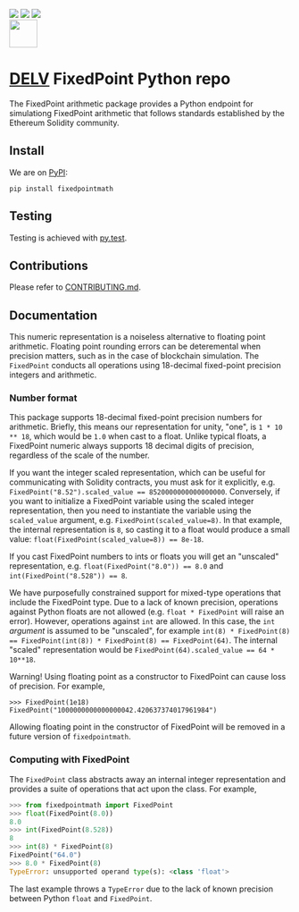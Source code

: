[![](https://codecov.io/gh/delvtech/fixedpointmath/branch/main/graph/badge.svg?token=n5y9GhZSYZ)](https://app.codecov.io/gh/delvtech/fixedpointmath?displayType=list)
[![](https://img.shields.io/badge/code%20style-black-000000.svg)](https://github.com/psf/black)
[![](https://img.shields.io/badge/testing-pytest-blue.svg)](https://docs.pytest.org/en/latest/contents.html)
<br><a href="https://app.codecov.io/gh/delvtech/fixedpointmath?displayType=list"><img height="50px" src="https://codecov.io/gh/delvtech/fixedpointmath/branch/main/graphs/sunburst.svg?token=n5y9GhZSYZ"><a>

# [DELV](https://delv.tech) FixedPoint Python repo

The FixedPoint arithmetic package provides a Python endpoint for simulationg FixedPoint arithmetic that follows standards established by the Ethereum Solidity community.


## Install

We are on [PyPI](https://pypi.org/project/fixedpointmath/):

`pip install fixedpointmath`

## Testing

Testing is achieved with [py.test](https://docs.pytest.org/en/latest/contents.html).

## Contributions

Please refer to [CONTRIBUTING.md](https://github.com/delvtech/fixedpointmath/blob/main/CONTRIBUTING.md).

## Documentation

This numeric representation is a noiseless alternative to floating point arithmetic.
Floating point rounding errors can be deteremental when precision matters, such as in the case of blockchain simulation.
The `FixedPoint` conducts all operations using 18-decimal fixed-point precision integers and arithmetic.

### Number format

This package supports 18-decimal fixed-point precision numbers for arithmetic.
Briefly, this means our representation for unity, "one", is `1 * 10 ** 18`, which would be `1.0` when cast to a float.
Unlike typical floats, a FixedPoint numeric always supports 18 decimal digits of precision, regardless of the scale of the number.

If you want the integer scaled representation, which can be useful for communicating with Solidity contracts, you must ask for it explicitly, e.g. `FixedPoint("8.52").scaled_value == 8520000000000000000`.
Conversely, if you want to initialize a FixedPoint variable using the scaled integer representation, then you need to instantiate the variable using the `scaled_value` argument, e.g. `FixedPoint(scaled_value=8)`.
In that example, the internal representation is `8`, so casting it to a float would produce a small value: `float(FixedPoint(scaled_value=8)) == 8e-18`.

If you cast FixedPoint numbers to ints or floats you will get an "unscaled" representation, e.g. `float(FixedPoint("8.0")) == 8.0` and `int(FixedPoint("8.528")) == 8`.

We have purposefully constrained support for mixed-type operations that include the FixedPoint type.
Due to a lack of known precision, operations against Python floats are not allowed (e.g. `float * FixedPoint` will raise an error).
However, operations against `int` are allowed.
In this case, the `int` _argument_ is assumed to be "unscaled", for example `int(8) * FixedPoint(8) == FixedPoint(int(8)) * FixedPoint(8) == FixedPoint(64)`.
The internal "scaled" representation would be `FixedPoint(64).scaled_value == 64 * 10**18`.

Warning! Using floating point as a constructor to FixedPoint can cause loss of precision. For example,

```
>>> FixedPoint(1e18)
FixedPoint("1000000000000000042.420637374017961984")
```

Allowing floating point in the constructor of FixedPoint will be removed in a future version of `fixedpointmath`.

### Computing with FixedPoint

The `FixedPoint` class abstracts away an internal integer representation and provides a suite of operations that act upon the class.
For example,

```python
>>> from fixedpointmath import FixedPoint
>>> float(FixedPoint(8.0))
8.0
>>> int(FixedPoint(8.528))
8
>>> int(8) * FixedPoint(8)
FixedPoint("64.0")
>>> 8.0 * FixedPoint(8)
TypeError: unsupported operand type(s): <class 'float'>
```

The last example throws a `TypeError` due to the lack of known precision between Python `float` and `FixedPoint`.
